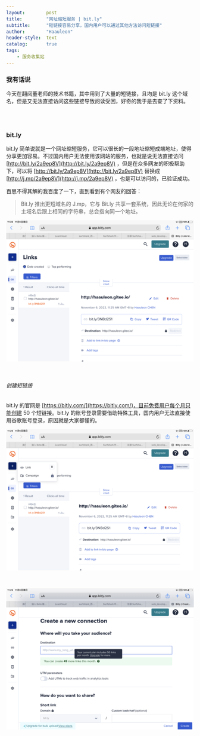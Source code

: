 ```yaml
---
layout:        post
title:         "网址缩短服务 | bit.ly"
subtitle:      "短链接容易分享，国内用户可以通过其他方法访问短链接"
author:        "Haauleon"
header-style:  text
catalog:       true
tags:
    - 服务收集站
---
```


### 我有话说
今天在翻阅董老师的技术书籍，其中用到了大量的短链接，且均是 bit.ly 这个域名，但是又无法直接访问这些链接导致阅读受困，好奇的我于是去查了下资料。       

<br>
<br>

### bit.ly
bit.ly 简单说就是一个网址缩短服务，它可以很长的一段地址缩短成端地址，使得分享更加容易。不过国内用户无法使用该网站的服务，也就是说无法直接访问 [http://bit.ly/2a9ep8V](http://bit.ly/2a9ep8V) ，但是在众多网友的积极帮助下，可以将 [http://bit.ly/2a9ep8V](http://bit.ly/2a9ep8V) 替换成 [http://j.mp/2a9ep8V](http://j.mp/2a9ep8V) ，也是可以访问的，已验证成功。    

百思不得其解的我百度了一下，直到看到有个网友的回答：   
> Bit.ly 推出更短域名的 J.mp，它与 Bit.ly 共享一套系统，因此无论在何家的主域名后跟上相同的字符串，总会指向同一个地址。     

![](\img\in-post\post-service\2022-11-06-service-bitly-1.png)   

<br>

###### 创建短链接
bit.ly 的官网是 [https://bitly.com/](https://bitly.com/)，目前免费用户每个月只能创建 50 个短链接。bit.ly 的账号登录需要借助特殊工具，国内用户无法直接使用谷歌账号登录，原因就是大家都懂的。              

![](\img\in-post\post-service\2022-11-06-service-bitly-2.png)     

<br>

![](\img\in-post\post-service\2022-11-06-service-bitly-3.png)   
